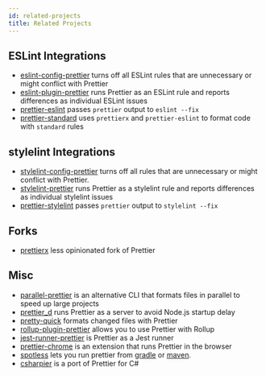 ```yaml
---
id: related-projects
title: Related Projects
---
```


## ESLint Integrations

- [eslint-config-prettier](https://github.com/prettier/eslint-config-prettier) turns off all ESLint rules that are unnecessary or might conflict with Prettier
- [eslint-plugin-prettier](https://github.com/prettier/eslint-plugin-prettier) runs Prettier as an ESLint rule and reports differences as individual ESLint issues
- [prettier-eslint](https://github.com/prettier/prettier-eslint) passes `prettier` output to `eslint --fix`
- [prettier-standard](https://github.com/sheerun/prettier-standard) uses `prettierx` and `prettier-eslint` to format code with `standard` rules

## stylelint Integrations

- [stylelint-config-prettier](https://github.com/prettier/stylelint-config-prettier) turns off all rules that are unnecessary or might conflict with Prettier.
- [stylelint-prettier](https://github.com/prettier/stylelint-prettier) runs Prettier as a stylelint rule and reports differences as individual stylelint issues
- [prettier-stylelint](https://github.com/hugomrdias/prettier-stylelint) passes `prettier` output to `stylelint --fix`

## Forks

- [prettierx](https://github.com/brodybits/prettierx) less opinionated fork of Prettier

## Misc

- [parallel-prettier](https://github.com/microsoft/parallel-prettier) is an alternative CLI that formats files in parallel to speed up large projects
- [prettier_d](https://github.com/josephfrazier/prettier_d.js) runs Prettier as a server to avoid Node.js startup delay
- [pretty-quick](https://github.com/azz/pretty-quick) formats changed files with Prettier
- [rollup-plugin-prettier](https://github.com/mjeanroy/rollup-plugin-prettier) allows you to use Prettier with Rollup
- [jest-runner-prettier](https://github.com/keplersj/jest-runner-prettier) is Prettier as a Jest runner
- [prettier-chrome](https://github.com/u3u/prettier-chrome) is an extension that runs Prettier in the browser
- [spotless](https://github.com/diffplug/spotless) lets you run prettier from [gradle](https://github.com/diffplug/spotless/tree/main/plugin-gradle#prettier) or [maven](https://github.com/diffplug/spotless/tree/main/plugin-maven#prettier).
- [csharpier](https://github.com/belav/csharpier) is a port of Prettier for C#
